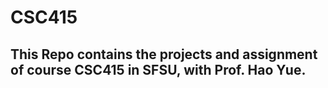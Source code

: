 # CSC415
## This Repo contains the projects and assignment of course CSC415 in SFSU, with Prof. Hao Yue.
